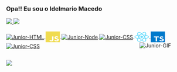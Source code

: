### Opa!! Eu sou o Idelmario Macedo

<div>
  <a href="https://www.linkedin.com/in/juniorrmacedo/" />
  <img height:"180cm" src="https://github-readme-stats.vercel.app/api?username=JuniorrMacedo&show_icons=true&theme=vue-dark&include_all_commits=true&count_private=true&border_radius=20" />
  <img  width="318" src="https://github-readme-stats.vercel.app/api/top-langs/?username=JuniorrMacedo&layout=donut&langs_count=5&theme=vue-dark&border_radius=20" />
</div>

<div style="display: inline_block"><br>
  <img align="center" alt="Junior-HTML" height="30" width="40" src="https://cdn.jsdelivr.net/gh/devicons/devicon/icons/html5/html5-plain.svg">
  <img align="center" alt="Junior-Js" height="30" width="40" src="https://raw.githubusercontent.com/devicons/devicon/master/icons/javascript/javascript-plain.svg">
  <img align="center" alt="Junior-Node" height="30" width="40" src="https://cdn.jsdelivr.net/gh/devicons/devicon/icons/nodejs/nodejs-original.svg">
  <img align="center" alt="Junior-CSS" height="30" width="40" src="https://cdn.jsdelivr.net/gh/devicons/devicon/icons/tailwindcss/tailwindcss-plain.svg">
  <img align="center" alt="Junior-React" height="30" width="40" src="https://raw.githubusercontent.com/devicons/devicon/master/icons/react/react-original.svg">
  <img align="center" alt="Junior-Ts" height="30" width="40" src="https://raw.githubusercontent.com/devicons/devicon/master/icons/typescript/typescript-plain.svg">
  <img align="center" alt="Junior-CSS" height="30" width="40" src="https://cdn.jsdelivr.net/gh/devicons/devicon/icons/css3/css3-plain.svg">
  
  <img align="right" alt="Junior-GIF" height="140" width="140" src="https://media.discordapp.net/attachments/1106206969519407146/1110311163239080066/JR-unscreen.gif" >
</div>

##

<div>
  <a href="https://www.linkedin.com/in/juniorrmacedo/" target="_blank" ><img src="https://img.shields.io/badge/LinkedIn-0077B5?style=for-the-badge&logo=linkedin&logoColor=white"></a> 
<!--   <a href = "mailto:contatorafaballerini@gmail.com"><img src="https://img.shields.io/badge/Microsoft_Outlook-0078D4?style=for-the-badge&logo=microsoft-outlook&logoColor=white" target="_blank"></a> -->
  
  
</div>
